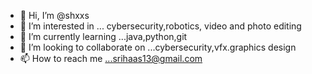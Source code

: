- 👋 Hi, I’m @shxxs
- 👀 I’m interested in ... cybersecurity,robotics, video and photo editing
- 🌱 I’m currently learning ...java,python,git
- 💞️ I’m looking to collaborate on ...cybersecurity,vfx.graphics design
- 📫 How to reach me ...srihaas13@gmail.com

<!---
shxxs/shxxs is a ✨ special ✨ repository because its `README.md` (this file) appears on your GitHub profile.
You can click the Preview link to take a look at your changes.
--->
